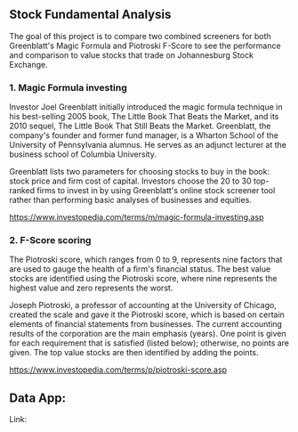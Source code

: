 ## Stock Fundamental Analysis

The goal of this project is to compare two combined screeners for both Greenblatt's Magic Formula and Piotroski F-Score to see the performance and comparison to value stocks that trade on Johannesburg Stock Exchange.

### 1. Magic Formula investing

Investor Joel Greenblatt initially introduced the magic formula technique in his best-selling 2005 book, The Little Book That Beats the Market, and its 2010 sequel, The Little Book That Still Beats the Market. Greenblatt, the company's founder and former fund manager, is a Wharton School of the University of Pennsylvania alumnus. He serves as an adjunct lecturer at the business school of Columbia University.

Greenblatt lists two parameters for choosing stocks to buy in the book: stock price and firm cost of capital. Investors choose the 20 to 30 top-ranked firms to invest in by using Greenblatt's online stock screener tool rather than performing basic analyses of businesses and equities.

https://www.investopedia.com/terms/m/magic-formula-investing.asp

### 2. F-Score scoring

The Piotroski score, which ranges from 0 to 9, represents nine factors that are used to gauge the health of a firm's financial status.
The best value stocks are identified using the Piotroski score, where nine represents the highest value and zero represents the worst.

Joseph Piotroski, a professor of accounting at the University of Chicago, created the scale and gave it the Piotroski score, which is based on certain elements of financial statements from businesses. The current accounting results of the corporation are the main emphasis (years). One point is given for each requirement that is satisfied (listed below); otherwise, no points are given. The top value stocks are then identified by adding the points.

https://www.investopedia.com/terms/p/piotroski-score.asp

## Data App:

Link: 
